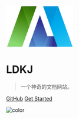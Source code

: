 ![logo](_media/icon.png)

# LDKJ

> 一个神奇的文档网站。

[GitHub](https://github.com/docsifyjs/docsify/)
[Get Started](#README)

<!-- 背景图片 -->

<!-- ![](_media/bg.png) -->

<!-- 背景色 -->

![color](#f0f0f0)